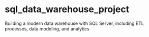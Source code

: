 # sql_data_warehouse_project
Building a modern data warehouse with SQL Server, including ETL processes, data modeling, and analytics
